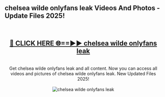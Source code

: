 <h2>chelsea wilde onlyfans leak Videos And Photos - Update Files 2025!</h2>
<br>
<div align="center">
<h2><a href="https://linkcuts.com/hfmhzwbr" rel="nofollow">🔴 CLICK HERE 🌐==►► chelsea wilde onlyfans leak</a></h2>
<br>
Get chelsea wilde onlyfans leak and all content. Now you can access all videos and pictures of chelsea wilde onlyfans leak. New Updated Files 2025!
<br>
<br>
<a href="https://linkcuts.com/hfmhzwbr" rel="nofollow" data-target="animated-image.originalLink"><img src="https://i.ibb.co.com/WyWwxjT/player-gif2.gif" alt="chelsea wilde onlyfans leak" style="max-width: 100%; display: inline-block;" data-target="animated-image.originalImage"></a>
</div>
<br>